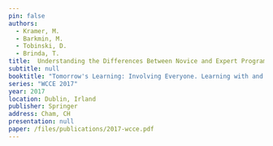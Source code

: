 ```yaml
---
pin: false
authors:
  - Kramer, M.
  - Barkmin, M.
  - Tobinski, D.
  - Brinda, T.
title:  Understanding the Differences Between Novice and Expert Programmers in Memorizing Source Code
subtitle: null
booktitle: "Tomorrow's Learning: Involving Everyone. Learning with and about Technologies and Computing"
series: "WCCE 2017"
year: 2017
location: Dublin, Irland
publisher: Springer
address: Cham, CH
presentation: null
paper: /files/publications/2017-wcce.pdf
---
```

